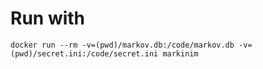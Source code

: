 # Run with
`docker run --rm -v=(pwd)/markov.db:/code/markov.db -v=(pwd)/secret.ini:/code/secret.ini markinim`
